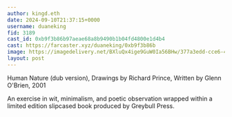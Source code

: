 ```yaml
---
author: kingd.eth
date: 2024-09-10T21:37:15+0000
username: duaneking
fid: 3189
cast_id: 0xb9f3b86b97aeae68a8b9490b1b04fd4800e1d4b4
cast: https://farcaster.xyz/duaneking/0xb9f3b86b
image: https://imagedelivery.net/BXluQx4ige9GuW0Ia56BHw/377a3edd-cce6-45d5-f487-b2c6f877f200/original
layout: post
---
```


Human Nature (dub version), Drawings by Richard Prince, Written by Glenn O'Brien, 2001

An exercise in wit, minimalism, and poetic observation wrapped within a limited edition slipcased book produced by Greybull Press.

<img src='https://imagedelivery.net/BXluQx4ige9GuW0Ia56BHw/377a3edd-cce6-45d5-f487-b2c6f877f200/original' alt='' referrerpolicy='no-referrer'/>
<img src='https://imagedelivery.net/BXluQx4ige9GuW0Ia56BHw/150a532a-213c-473b-c068-b2656b112000/original' alt='' referrerpolicy='no-referrer'/>
